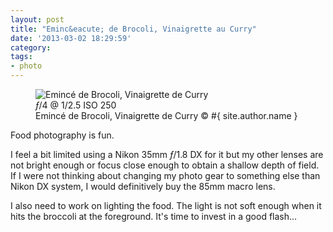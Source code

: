 ```yaml
---
layout: post
title: "Eminc&eacute; de Brocoli, Vinaigrette au Curry"
date: '2013-03-02 18:29:59'
category: 
tags:
- photo
---
```



<figure><div class="img" data-picture data-alt="Eminc&eacute; de Brocoli, Vinaigrette de Curry">
<div data-src="#{ site.img_base_url }images/2013-03-02-brocoli-29-480w.jpg"></div>
<div data-src="#{ site.img_base_url }images/2013-03-02-brocoli-29-960w.jpg" data-media="(-webkit-min-device-pixel-ratio: 1.5),(-moz-min-device-pixel-ratio: 1.5),(-o-min-device-pixel-ratio: 3/2)"></div>
<div data-src="#{ site.img_base_url }images/2013-03-02-brocoli-29-768w.jpg" data-media="(min-width: 480px)"></div>
<div data-src="#{ site.img_base_url }images/2013-03-02-brocoli-29-1536w.jpg" data-media="(min-width: 480px) and (-webkit-min-device-pixel-ratio: 1.5),(min-width: 480px) and (-moz-min-device-pixel-ratio: 1.5),(min-width: 480px) and (-o-min-device-pixel-ratio: 3/2)"></div>
<div data-src="#{ site.img_base_url }images/2013-03-02-brocoli-29-900w.jpg" data-media="(min-width: 768px)"></div>
<div data-src="#{ site.img_base_url }images/2013-03-02-brocoli-29-1800w.jpg" data-media="(min-width: 768px) and (-webkit-min-device-pixel-ratio: 1.5),(min-width: 768px) and (-moz-min-device-pixel-ratio: 1.5),(min-width: 768px) and (-o-min-device-pixel-ratio: 3/2)"></div>
<!-- Fallback content for non-JS browsers. Same img src as the initial, unqualified source element. -->
<noscript>
<img src="#{ site.img_base_url }images/2013-03-02-brocoli-29-900w.jpg" alt="Eminc&eacute; de Brocoli, Vinaigrette de Curry">
</noscript>
</div>
<div class="metadata"><i class="icon-camera"></i> <i>&#402;</i>/4 @ 1/2.5 ISO 250</div>
<figcaption>Eminc&eacute; de Brocoli, Vinaigrette de Curry &copy; #{ site.author.name }</figcaption>
</figure>

Food photography is fun.

I feel a bit limited using a Nikon 35mm _&#402;_/1.8 DX for it but my other lenses are not bright enough or focus close enough to obtain a shallow depth of field.
If I were not thinking about changing my photo gear to something else than Nikon DX system, I would definitively buy the 85mm macro lens.

I also need to work on lighting the food. The light is not soft enough when it hits the broccoli at the foreground. It's time to invest in a good flash...